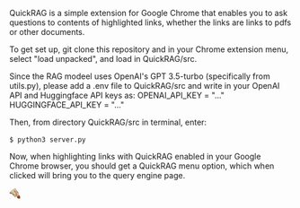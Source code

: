 QuickRAG is a simple extension for Google Chrome that enables you to ask questions to contents of highlighted links, whether the links are links to pdfs or other documents. 

To get set up, git clone this repository and in your Chrome extension menu, select "load unpacked", and load in QuickRAG/src.

Since the RAG modeel uses OpenAI's GPT 3.5-turbo (specifically from utils.py), please add a .env file to QuickRAG/src and write in your OpenAI API and Huggingface API keys as:
OPENAI_API_KEY = "..."
HUGGINGFACE_API_KEY = "..."

Then, from directory QuickRAG/src in terminal, enter:
```
$ python3 server.py
```

Now, when highlighting links with QuickRAG enabled in your Google Chrome browser, you should get a QuickRAG menu option, which when clicked will bring you to the query engine page. 

![alt text](src/img/alt19.png)


